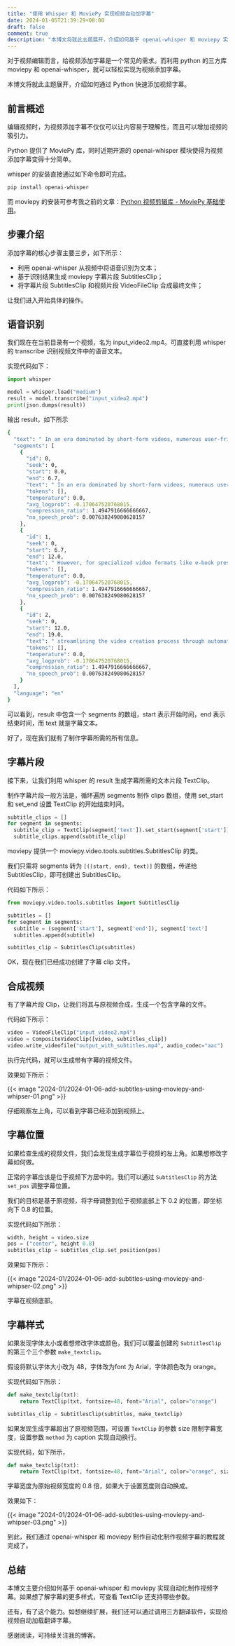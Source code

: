 ```yaml
---
title: "使用 Whisper 和 MoviePy 实现视频自动加字幕"
date: 2024-01-05T21:39:29+08:00
draft: false
comment: true
description: "本博文将就此主题展开，介绍如何基于 openai-whisper 和 moviepy 实现通过 Python 快速给视频添加字幕。"
---
```


对于视频编辑而言，给视频添加字幕是一个常见的需求。而利用 python 的三方库 moviepy 和 openai-whisper，就可以轻松实现为视频添加字幕。

本博文将就此主题展开，介绍如何通过 Python 快速添加视频字幕。

## 前言概述

编辑视频时，为视频添加字幕不仅仅可以让内容易于理解性，而且可以增加视频的吸引力。

Python 提供了 MoviePy 库，同时近期开源的 openai-whisper 模块使得为视频添加字幕变得十分简单。

whisper 的安装直接通过如下命令即可完成。

```python
pip install openai-whisper 
```

而 moviepy 的安装可参考我之前的文章：[Python 视频剪辑库 - MoviePy 基础使用](https://www.poloxue.com/posts/2024-01-03-moviepy-basic-usage/)。

## 步骤介绍

添加字幕的核心步骤主要三步，如下所示：

- 利用 openai-whisper 从视频中将语音识别为文本；
- 基于识别结果生成 moviepy 字幕片段 SubtitlesClip；
- 将字幕片段 SubtitlesClip 和视频片段 VideoFileClip 合成最终文件；

让我们进入开始具体的操作。

## 语音识别

我们现在在当前目录有一个视频，名为 input_video2.mp4。可直接利用 whisper 的 transcribe 识别视频文件中的语音文本。

实现代码如下：

```python
import whisper

model = whisper.load("medium")
result = model.transcribe("input_video2.mp4")
print(json.dumps(result))
```

输出 result，如下所示
```bash
{
  "text": " In an era dominated by short-form videos, numerous user-friendly editing software options exist. However, for specialized video formats like e-book presentations or comic readings, streamlining the video creation process through automation stands as a crucial enhancement for efficiency.",
  "segments": [
    {
      "id": 0,
      "seek": 0,
      "start": 0.0,
      "end": 6.7,
      "text": " In an era dominated by short-form videos, numerous user-friendly editing software options exist.",
      "tokens": [],
      "temperature": 0.0,
      "avg_logprob": -0.170647520768015,
      "compression_ratio": 1.4947916666666667,
      "no_speech_prob": 0.007638249080628157
    },
    {
      "id": 1,
      "seek": 0,
      "start": 6.7,
      "end": 12.0,
      "text": " However, for specialized video formats like e-book presentations or comic readings,",
      "tokens": [],
      "temperature": 0.0,
      "avg_logprob": -0.170647520768015,
      "compression_ratio": 1.4947916666666667,
      "no_speech_prob": 0.007638249080628157
    },
    {
      "id": 2,
      "seek": 0,
      "start": 12.0,
      "end": 19.0,
      "text": " streamlining the video creation process through automation stands as a crucial enhancement for efficiency.",
      "tokens": [],
      "temperature": 0.0,
      "avg_logprob": -0.170647520768015,
      "compression_ratio": 1.4947916666666667,
      "no_speech_prob": 0.007638249080628157
    }
  ],
  "language": "en"
}
```

可以看到，result 中包含一个 segments 的数组，start 表示开始时间，end 表示结束时间，而 text 就是字幕文本。

好了，现在我们就有了制作字幕所需的所有信息。

## 字幕片段

接下来，让我们利用 whisper 的 result 生成字幕所需的文本片段 TextClip。

制作字幕片段一般方法是，循环遍历 segments 制作 clips 数组，使用 set_start 和 set_end 设置 TextClip 的开始结束时间。

```python
subtitle_clips = []
for segment in segments:
  subtitle_clip = TextClip(segment['text']).set_start(segment['start']).set_end(segment['end'])
  subtitle_clips.append(subtitle_clip)
```

moviepy 提供一个 moviepy.video.tools.subtitles.SubtitlesClip 的类。

我们只需将 segments 转为 `[((start, end), text)]` 的数组，传递给 SubtitlesClip，即可创建出 SubtitlesClip。

代码如下所示：

```python
from moviepy.video.tools.subtitles import SubtitlesClip

subtitles = []
for segment in segments:
  subtitle = (segment['start'], segment['end']), segment['text']
  subtitles.append(subtitle)

subtitles_clip = SubtitlesClip(subtitles)
```

OK，现在我们已经成功创建了字幕 clip 文件。

## 合成视频

有了字幕片段 Clip，让我们将其与原视频合成，生成一个包含字幕的文件。

代码如下所示：

```python
video = VideoFileClip("input_video2.mp4")
video = CompositeVideoClip([video, subtitles_clip])
video.write_videofile("output_with_subtitles.mp4", audio_codec="aac")
```

执行完代码，就可以生成带有字幕的视频文件。

效果如下所示：

{{< image "2024-01/2024-01-06-add-subtitles-using-moviepy-and-whipser-01.png" >}}

仔细观察左上角，可以看到字幕已经添加到视频上。

## 字幕位置

如果检查生成的视频文件，我们会发现生成字幕位于视频的左上角。如果想修改字幕如何做。

正常的字幕应该是位于视频下方居中的。我们可以通过 `SubtitlesClip` 的方法 `set_pos` 调整字幕位置。

我们的目标是基于原视频，将字母调整到位于视频底部上下 0.2 的位置，即坐标向下 0.8 的位置。

实现代码如下所示：

```python
width, height = video.size
pos = ("center", height 0.8)
subtitles_clip = subtitles_clip.set_position(pos)
```

效果如下所示：

{{< image "2024-01/2024-01-06-add-subtitles-using-moviepy-and-whipser-02.png" >}}

字幕在视频底部。

## 字幕样式

如果发现字体太小或者想修改字体或颜色，我们可以覆盖创建的 `SubtitlesClip` 的第三个三个参数 `make_textclip`。

假设将默认字体大小改为 48，字体改为font 为 Arial，字体颜色改为 orange。

实现代码如下所示：

```python
def make_textclip(txt):
    return TextClip(txt, fontsize=48, font="Arial", color="orange")

subtitles_clip = SubtitlesClip(subtitles, make_textclip)
```

如果发现生成字幕超出了原视频范围，可设置 `TextClip` 的参数 size 限制字幕宽度，设置参数 `method` 为 caption 实现自动换行。

实现代码，如下所示，
```python
def make_textclip(txt):
    return TextClip(txt, fontsize=48, font="Arial", color="orange", size=(width * 0.8, None), method="caption")
```

字幕宽度为原始视频宽度的 0.8 倍，如果大于设置宽度则自动换成。

效果如下：

{{< image "2024-01/2024-01-06-add-subtitles-using-moviepy-and-whipser-03.png" >}}

到此，我们通过 openai-whisper 和 moviepy 制作自动化制作视频字幕的教程就完成了。 

## 总结

本博文主要介绍如何基于 openai-whisper 和 moviepy 实现自动化制作视频字幕。如果想了解字幕的更多样式，可查看 TextClip 还支持哪些参数。

还有，有了这个能力。如想继续扩展，我们还可以通过调用三方翻译软件，实现给视频自动加载翻译字幕。

感谢阅读，可持续关注我的博客。
